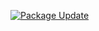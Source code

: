 [![Package Update](https://github.com/otiai10/homebrew-tap/actions/workflows/package-update.yml/badge.svg)](https://github.com/otiai10/homebrew-tap/actions/workflows/package-update.yml)